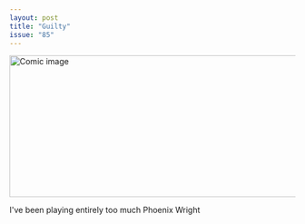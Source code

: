 ```yaml
---
layout: post
title: "Guilty"
issue: "85"
---
```

<img src="{{ site.url }}/comics/85.png" title="Better sign that confession" alt="Comic image" width="780px" height="250px"/>

I've been playing entirely too much Phoenix Wright